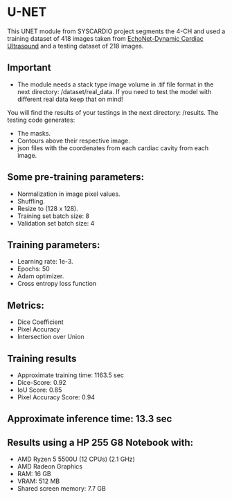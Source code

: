 # U-NET

This UNET module from SYSCARDIO project segments the 4-CH and used a training dataset of 418 images taken from [EchoNet-Dynamic Cardiac Ultrasound](https://aimi.stanford.edu/echonet-dynamic-cardiac-ultrasound) and a testing dataset of 218 images.

## Important

- The module needs a stack type image volume in .tif file format in the next directory: /dataset/real_data. If you need to test the model with different real data keep that on mind! 

You will find the results of your testings in the next directory: /results. The testing code generates:
- The masks.
- Contours above their respective image.
- json files with the coordenates from each cardiac cavity from each image.

## Some pre-training parameters:
- Normalization in image pixel values.
- Shuffling.
- Resize to (128 x 128).
- Training set batch size: 8
- Validation set batch size: 4

## Training parameters:
- Learning rate: 1e-3.
- Epochs: 50
- Adam optimizer.
- Cross entropy loss function

## Metrics:
- Dice Coefficient
- Pixel Accuracy
- Intersection over Union

## Training results
- Approximate training time: 1163.5 sec
- Dice-Score: 0.92
- IoU Score: 0.85
- Pixel Accuracy Score: 0.94

## Approximate inference time: 13.3 sec

## Results using a HP 255 G8 Notebook with:
- AMD Ryzen 5 5500U (12 CPUs) (2.1 GHz)
- AMD Radeon Graphics
- RAM: 16 GB
- VRAM: 512 MB
- Shared screen memory: 7.7 GB
